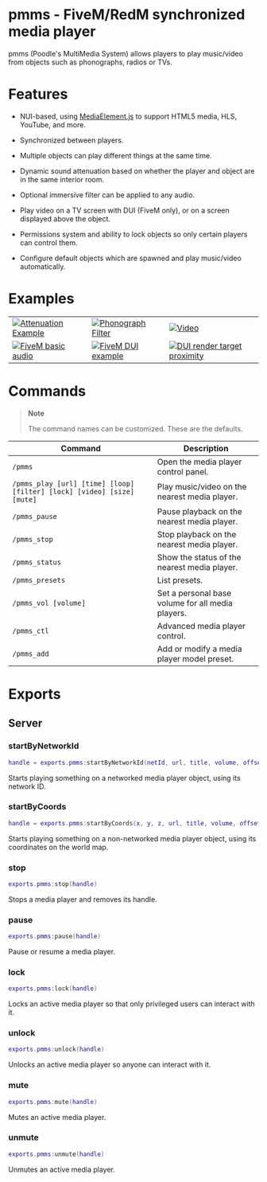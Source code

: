 # pmms - FiveM/RedM synchronized media player

pmms (Poodle's MultiMedia System) allows players to play music/video from objects such as phonographs, radios or TVs.

# Features

- NUI-based, using [MediaElement.js](https://www.mediaelementjs.com/) to support HTML5 media, HLS, YouTube, and more.

- Synchronized between players.

- Multiple objects can play different things at the same time.

- Dynamic sound attenuation based on whether the player and object are in the same interior room.

- Optional immersive filter can be applied to any audio.

- Play video on a TV screen with DUI (FiveM only), or on a screen displayed above the object.

- Permissions system and ability to lock objects so only certain players can control them.

- Configure default objects which are spawned and play music/video automatically.

# Examples

| | | |
|-|-|-|
|[![Attenuation Example](https://i.imgur.com/BTkglVYm.jpg)](https://imgur.com/BTkglVY)| [![Phonograph Filter](https://i.imgur.com/L8sWpOCm.jpg)](https://imgur.com/L8sWpOC) | [![Video](https://i.imgur.com/2jRYlSem.jpg)](https://imgur.com/2jRYlSe) |
|[![FiveM basic audio](https://i.imgur.com/CofS0VPm.jpg)](https://imgur.com/CofS0VP)|[![FiveM DUI example](https://i.imgur.com/ndZwPvDm.jpg)](https://imgur.com/ndZwPvD)|[![DUI render target proximity](https://i.imgur.com/m2KddI6m.jpg)](https://imgur.com/m2KddI6)|

# Commands

> **Note**
> 
> The command names can be customized. These are the defaults.

| Command                                                                          | Description                                       |
|----------------------------------------------------------------------------------|---------------------------------------------------|
| `/pmms`                                                                         | Open the media player control panel.              |
| `/pmms_play [url] [time] [loop] [filter] [lock] [video] [size] [mute]`          | Play music/video on the nearest media player.     |
| `/pmms_pause`                                                                   | Pause playback on the nearest media player.       |
| `/pmms_stop`                                                                    | Stop playback on the nearest media player.        |
| `/pmms_status`                                                                  | Show the status of the nearest media player.      |
| `/pmms_presets`                                                                 | List presets.                                     |
| `/pmms_vol [volume]`                                                            | Set a personal base volume for all media players. |
| `/pmms_ctl`                                                                     | Advanced media player control.                    |
| `/pmms_add`                                                                     | Add or modify a media player model preset.        |

# Exports

## Server

### startByNetworkId

```lua
handle = exports.pmms:startByNetworkId(netId, url, title, volume, offset, duration, loop, filter, locked, video, videoSize, muted)
```

Starts playing something on a networked media player object, using its network ID.

### startByCoords

```lua
handle = exports.pmms:startByCoords(x, y, z, url, title, volume, offset, duration, loop, filter, locked, video, videoSize, muted)
```

Starts playing something on a non-networked media player object, using its coordinates on the world map.

### stop

```lua
exports.pmms:stop(handle)
```

Stops a media player and removes its handle.

### pause

```lua
exports.pmms:pause(handle)
```

Pause or resume a media player.

### lock

```lua
exports.pmms:lock(handle)
```

Locks an active media player so that only privileged users can interact with it.

### unlock

```lua
exports.pmms:unlock(handle)
```

Unlocks an active media player so anyone can interact with it.

### mute

```lua
exports.pmms:mute(handle)
```

Mutes an active media player.

### unmute

```lua
exports.pmms:unmute(handle)
```

Unmutes an active media player.
